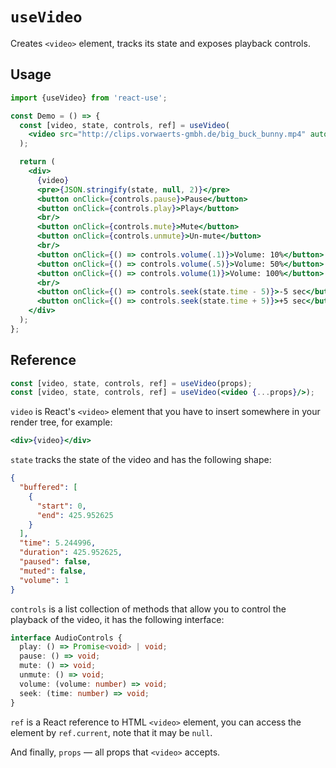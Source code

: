 # `useVideo`

Creates `<video>` element, tracks its state and exposes playback controls.


## Usage

```jsx
import {useVideo} from 'react-use';

const Demo = () => {
  const [video, state, controls, ref] = useVideo(
    <video src="http://clips.vorwaerts-gmbh.de/big_buck_bunny.mp4" autoPlay />
  );

  return (
    <div>
      {video}
      <pre>{JSON.stringify(state, null, 2)}</pre>
      <button onClick={controls.pause}>Pause</button>
      <button onClick={controls.play}>Play</button>
      <br/>
      <button onClick={controls.mute}>Mute</button>
      <button onClick={controls.unmute}>Un-mute</button>
      <br/>
      <button onClick={() => controls.volume(.1)}>Volume: 10%</button>
      <button onClick={() => controls.volume(.5)}>Volume: 50%</button>
      <button onClick={() => controls.volume(1)}>Volume: 100%</button>
      <br/>
      <button onClick={() => controls.seek(state.time - 5)}>-5 sec</button>
      <button onClick={() => controls.seek(state.time + 5)}>+5 sec</button>
    </div>
  );
};
```


## Reference
<!-- eslint-skip -->
```jsx
const [video, state, controls, ref] = useVideo(props);
const [video, state, controls, ref] = useVideo(<video {...props}/>);
```

`video` is React's `<video>` element that you have to insert somewhere in your
render tree, for example:
<!-- eslint-skip -->
```jsx
<div>{video}</div>
```

`state` tracks the state of the video and has the following shape:

```json
{
  "buffered": [
    {
      "start": 0,
      "end": 425.952625
    }
  ],
  "time": 5.244996,
  "duration": 425.952625,
  "paused": false,
  "muted": false,
  "volume": 1
}
```

`controls` is a list collection of methods that allow you to control the
playback of the video, it has the following interface:

```ts
interface AudioControls {
  play: () => Promise<void> | void;
  pause: () => void;
  mute: () => void;
  unmute: () => void;
  volume: (volume: number) => void;
  seek: (time: number) => void;
}
```

`ref` is a React reference to HTML `<video>` element, you can access the element by
`ref.current`, note that it may be `null`.

And finally, `props` &mdash; all props that `<video>` accepts.